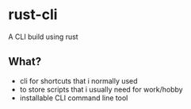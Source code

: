 # rust-cli
A CLI build using rust


## What?
- cli for shortcuts that i normally used
- to store scripts that i usually need for work/hobby
- installable CLI command line tool